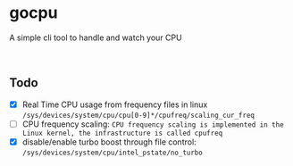 # gocpu

A simple cli tool to handle and watch your CPU

<br />

## Todo

- [x] Real Time CPU usage from frequency files in linux `/sys/devices/system/cpu/cpu[0-9]*/cpufreq/scaling_cur_freq`
- [ ] CPU frequency scaling: `CPU frequency scaling is implemented in the Linux kernel, the infrastructure is called cpufreq`
- [x] disable/enable turbo boost through file control: `/sys/devices/system/cpu/intel_pstate/no_turbo`
